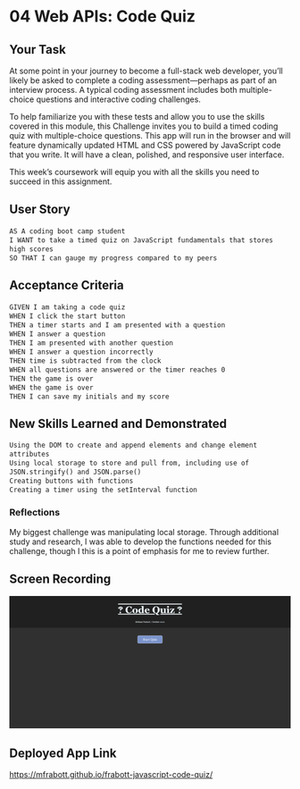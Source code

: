 # 04 Web APIs: Code Quiz

## Your Task

At some point in your journey to become a full-stack web developer, you’ll likely be asked to complete a coding assessment&mdash;perhaps as part of an interview process. A typical coding assessment includes both multiple-choice questions and interactive coding challenges. 

To help familiarize you with these tests and allow you to use the skills covered in this module, this Challenge invites you to build a timed coding quiz with multiple-choice questions. This app will run in the browser and will feature dynamically updated HTML and CSS powered by JavaScript code that you write. It will have a clean, polished, and responsive user interface. 

This week’s coursework will equip you with all the skills you need to succeed in this assignment.

## User Story

```
AS A coding boot camp student
I WANT to take a timed quiz on JavaScript fundamentals that stores high scores
SO THAT I can gauge my progress compared to my peers
```

## Acceptance Criteria

```
GIVEN I am taking a code quiz
WHEN I click the start button
THEN a timer starts and I am presented with a question
WHEN I answer a question
THEN I am presented with another question
WHEN I answer a question incorrectly
THEN time is subtracted from the clock
WHEN all questions are answered or the timer reaches 0
THEN the game is over
WHEN the game is over
THEN I can save my initials and my score
```

## New Skills Learned and Demonstrated 

    Using the DOM to create and append elements and change element attributes
    Using local storage to store and pull from, including use of JSON.stringify() and JSON.parse()
    Creating buttons with functions
    Creating a timer using the setInterval function

### Reflections

My biggest challenge was manipulating local storage. Through additional study and research, I was able to develop the functions needed for this challenge, though I this is a point of emphasis for me to review further.

## Screen Recording

![Deployed Code Quiz screen record](./assets/images/Code%20Quiz!%20(1).gif)

## Deployed App Link

https://mfrabott.github.io/frabott-javascript-code-quiz/